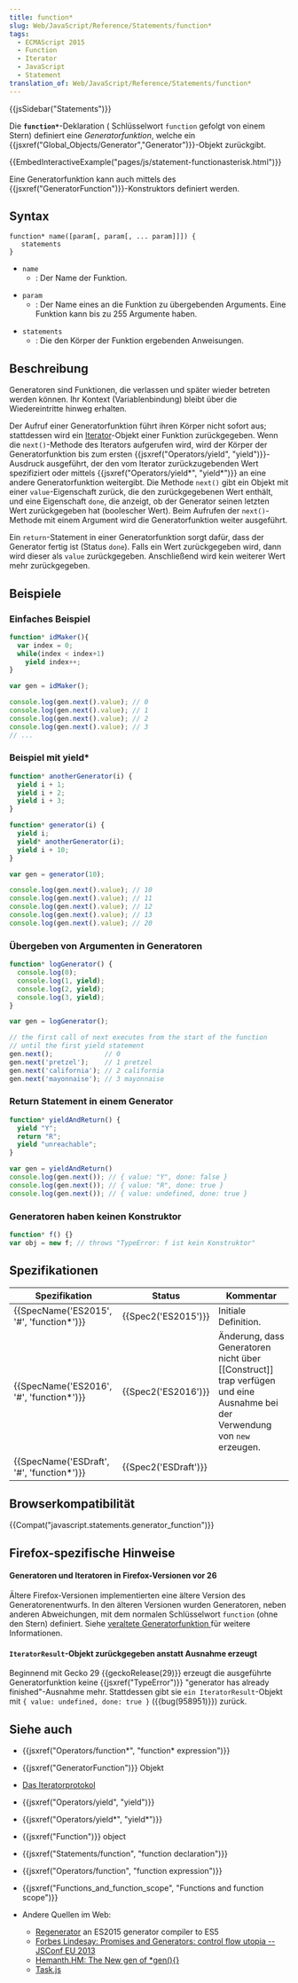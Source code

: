 ```yaml
---
title: function*
slug: Web/JavaScript/Reference/Statements/function*
tags:
  - ECMAScript 2015
  - Function
  - Iterator
  - JavaScript
  - Statement
translation_of: Web/JavaScript/Reference/Statements/function*
---
```

{{jsSidebar("Statements")}}

Die **`function*`**-Deklaration ( Schlüsselwort `function` gefolgt von einem Stern) definiert eine _Generatorfunktion_, welche ein {{jsxref("Global_Objects/Generator","Generator")}}-Objekt zurückgibt.

{{EmbedInteractiveExample("pages/js/statement-functionasterisk.html")}}

Eine Generatorfunktion kann auch mittels des {{jsxref("GeneratorFunction")}}-Konstruktors definiert werden.

## Syntax

    function* name([param[, param[, ... param]]]) {
       statements
    }

- `name`
  - : Der Name der Funktion.

<!---->

- `param`
  - : Der Name eines an die Funktion zu übergebenden Arguments. Eine Funktion kann bis zu 255 Argumente haben.

<!---->

- `statements`
  - : Die den Körper der Funktion ergebenden Anweisungen.

## Beschreibung

Generatoren sind Funktionen, die verlassen und später wieder betreten werden können. Ihr Kontext (Variablenbindung) bleibt über die Wiedereintritte hinweg erhalten.

Der Aufruf einer Generatorfunktion führt ihren Körper nicht sofort aus; stattdessen wird ein [Iterator](/de/docs/Web/JavaScript/Reference/Iteration_protocols#iterator)-Objekt einer Funktion zurückgegeben. Wenn die `next()`-Methode des Iterators aufgerufen wird, wird der Körper der Generatorfunktion bis zum ersten {{jsxref("Operators/yield", "yield")}}-Ausdruck ausgeführt, der den vom Iterator zurückzugebenden Wert spezifiziert oder mittels {{jsxref("Operators/yield*", "yield*")}} an eine andere Generatorfunktion weitergibt. Die Methode `next()` gibt ein Objekt mit einer `value`-Eigenschaft zurück, die den zurückgegebenen Wert enthält, und eine Eigenschaft `done`, die anzeigt, ob der Generator seinen letzten Wert zurückgegeben hat (boolescher Wert). Beim Aufrufen der `next()`-Methode mit einem Argument wird die Generatorfunktion weiter ausgeführt.

Ein `return`-Statement in einer Generatorfunktion sorgt dafür, dass der Generator fertig ist (Status `done`). Falls ein Wert zurückgegeben wird, dann wird dieser als `value` zurückgegeben. Anschließend wird kein weiterer Wert mehr zurückgegeben.

## Beispiele

### Einfaches Beispiel

```js
function* idMaker(){
  var index = 0;
  while(index < index+1)
    yield index++;
}

var gen = idMaker();

console.log(gen.next().value); // 0
console.log(gen.next().value); // 1
console.log(gen.next().value); // 2
console.log(gen.next().value); // 3
// ...
```

### Beispiel mit yield\*

```js
function* anotherGenerator(i) {
  yield i + 1;
  yield i + 2;
  yield i + 3;
}

function* generator(i) {
  yield i;
  yield* anotherGenerator(i);
  yield i + 10;
}

var gen = generator(10);

console.log(gen.next().value); // 10
console.log(gen.next().value); // 11
console.log(gen.next().value); // 12
console.log(gen.next().value); // 13
console.log(gen.next().value); // 20
```

### Übergeben von Argumenten in Generatoren

```js
function* logGenerator() {
  console.log(0);
  console.log(1, yield);
  console.log(2, yield);
  console.log(3, yield);
}

var gen = logGenerator();

// the first call of next executes from the start of the function
// until the first yield statement
gen.next();             // 0
gen.next('pretzel');    // 1 pretzel
gen.next('california'); // 2 california
gen.next('mayonnaise'); // 3 mayonnaise
```

### Return Statement in einem Generator

```js
function* yieldAndReturn() {
  yield "Y";
  return "R";
  yield "unreachable";
}

var gen = yieldAndReturn()
console.log(gen.next()); // { value: "Y", done: false }
console.log(gen.next()); // { value: "R", done: true }
console.log(gen.next()); // { value: undefined, done: true }
```

### Generatoren haben keinen Konstruktor

```js example-bad
function* f() {}
var obj = new f; // throws "TypeError: f ist kein Konstruktor"
```

## Spezifikationen

| Spezifikation                                            | Status                       | Kommentar                                                                                                                  |
| -------------------------------------------------------- | ---------------------------- | -------------------------------------------------------------------------------------------------------------------------- |
| {{SpecName('ES2015', '#', 'function*')}}     | {{Spec2('ES2015')}}     | Initiale Definition.                                                                                                       |
| {{SpecName('ES2016', '#', 'function*')}}     | {{Spec2('ES2016')}}     | Änderung, dass Generatoren nicht über [[Construct]] trap verfügen und eine Ausnahme bei der Verwendung von `new` erzeugen. |
| {{SpecName('ESDraft', '#', 'function*')}} | {{Spec2('ESDraft')}} |                                                                                                                            |

## Browserkompatibilität

{{Compat("javascript.statements.generator_function")}}

## Firefox-spezifische Hinweise

#### Generatoren und Iteratoren in Firefox-Versionen vor 26

Ältere Firefox-Versionen implementierten eine ältere Version des Generatorenentwurfs. In den älteren Versionen wurden Generatoren, neben anderen Abweichungen, mit dem normalen Schlüsselwort `function` (ohne den Stern) definiert. Siehe [veraltete Generatorfunktion ](/de/docs/Web/JavaScript/Reference/Statements/Legacy_generator_function)für weitere Informationen.

#### `IteratorResult`-Objekt zurückgegeben anstatt Ausnahme erzeugt

Beginnend mit Gecko 29 {{geckoRelease(29)}} erzeugt die ausgeführte Generatorfunktion keine {{jsxref("TypeError")}} "generator has already finished"-Ausnahme mehr. Stattdessen gibt sie `ein IteratorResult`-Objekt mit `{ value: undefined, done: true }` ({{bug(958951)}}) zurück.

## Siehe auch

- {{jsxref("Operators/function*", "function* expression")}}
- {{jsxref("GeneratorFunction")}} Objekt
- [Das Iteratorprotokol](/de/docs/Web/JavaScript/Reference/Iteration_protocols)
- {{jsxref("Operators/yield", "yield")}}
- {{jsxref("Operators/yield*", "yield*")}}
- {{jsxref("Function")}} object
- {{jsxref("Statements/function", "function declaration")}}
- {{jsxref("Operators/function", "function expression")}}
- {{jsxref("Functions_and_function_scope", "Functions and function scope")}}
- Andere Quellen im Web:

  - [Regenerator](http://facebook.github.io/regenerator/) an ES2015 generator compiler to ES5
  - [Forbes Lindesay: Promises and Generators: control flow utopia -- JSConf EU 2013](http://www.youtube.com/watch?v=qbKWsbJ76-s)
  - [Hemanth.HM: The New gen of \*gen(){}](https://www.youtube.com/watch?v=ZrgEZykBHVo&list=PLuoyIZT5fPlG44bPq50Wgh0INxykdrYX7&index=1)
  - [Task.js](http://taskjs.org/)

